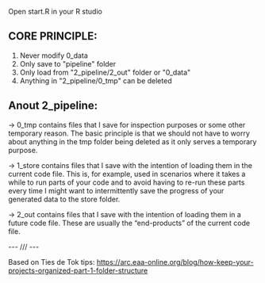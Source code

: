 
Open start.R in your R studio

CORE PRINCIPLE:
--------------
1. Never modify 0_data
2. Only save to "pipeline" folder
3. Only load from "2_pipeline/2_out" folder or "0_data"
4. Anything in "2_pipeline/0_tmp" can be deleted

Anout 2_pipeline:
----------------
-> 0_tmp contains files that I save for inspection purposes or some other temporary reason. The basic principle is that we should not have to worry about anything in the tmp folder being deleted as it only serves a temporary purpose.

-> 1_store contains files that I save with the intention of loading them in the current code file. This is, for example, used in scenarios where it takes a while to run parts of your code and to avoid having to re-run these parts every time I might want to intermittently save the progress of your generated data to the store folder.

-> 2_out contains files that I save with the intention of loading them in a future code file. These are usually the “end-products” of the current code file.

--- /// ---

Based on Ties de Tok tips: https://arc.eaa-online.org/blog/how-keep-your-projects-organized-part-1-folder-structure